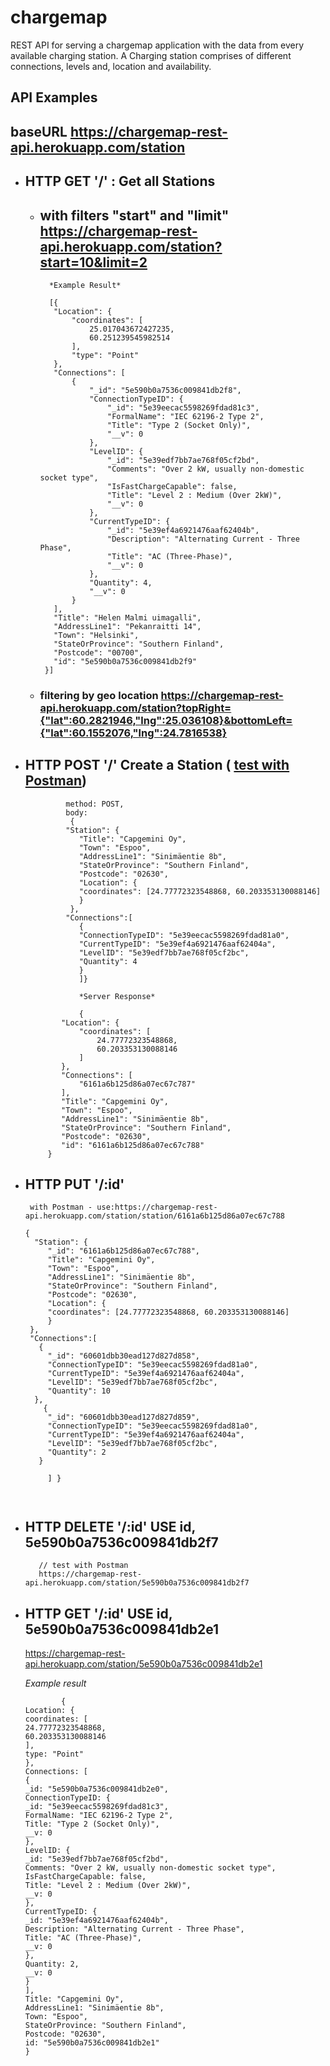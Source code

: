# chargemap

  REST API for serving a chargemap application with the data from every available charging station. A Charging station comprises of different connections, levels and, location and availability.

## API Examples
## baseURL   https://chargemap-rest-api.herokuapp.com/station

* ## HTTP GET   '/' : Get all Stations
  * ## with filters "start" and "limit"  https://chargemap-rest-api.herokuapp.com/station?start=10&limit=2
      

     ```
       *Example Result*
       
       [{
        "Location": {
            "coordinates": [
                25.017043672427235,
                60.251239545982514
            ],
            "type": "Point"
        },
        "Connections": [
            {
                "_id": "5e590b0a7536c009841db2f8",
                "ConnectionTypeID": {
                    "_id": "5e39eecac5598269fdad81c3",
                    "FormalName": "IEC 62196-2 Type 2",
                    "Title": "Type 2 (Socket Only)",
                    "__v": 0
                },
                "LevelID": {
                    "_id": "5e39edf7bb7ae768f05cf2bd",
                    "Comments": "Over 2 kW, usually non-domestic socket type",
                    "IsFastChargeCapable": false,
                    "Title": "Level 2 : Medium (Over 2kW)",
                    "__v": 0
                },
                "CurrentTypeID": {
                    "_id": "5e39ef4a6921476aaf62404b",
                    "Description": "Alternating Current - Three Phase",
                    "Title": "AC (Three-Phase)",
                    "__v": 0
                },
                "Quantity": 4,
                "__v": 0
            }
        ],
        "Title": "Helen Malmi uimagalli",
        "AddressLine1": "Pekanraitti 14",
        "Town": "Helsinki",
        "StateOrProvince": "Southern Finland",
        "Postcode": "00700",
        "id": "5e590b0a7536c009841db2f9"
      }]

  *  ### filtering by geo location   https://chargemap-rest-api.herokuapp.com/station?topRight={"lat":60.2821946,"lng":25.036108}&bottomLeft={"lat":60.1552076,"lng":24.7816538}


  
* ## HTTP POST    '/' Create a Station ( [test with Postman](https://www.postman.com/downloads/))
  
   
               method: POST,
               body: 
                {
               "Station": {
                  "Title": "Capgemini Oy",
                  "Town": "Espoo",
                  "AddressLine1": "Sinimäentie 8b",
                  "StateOrProvince": "Southern Finland",
                  "Postcode": "02630",
                  "Location": {
                  "coordinates": [24.77772323548868, 60.203353130088146]
                  }
                },
               "Connections":[
                  {
                  "ConnectionTypeID": "5e39eecac5598269fdad81a0",
                  "CurrentTypeID": "5e39ef4a6921476aaf62404a",
                  "LevelID": "5e39edf7bb7ae768f05cf2bc",
                  "Quantity": 4
                  }
                  ]} 

                  *Server Response*

                  {
              "Location": {
                  "coordinates": [
                      24.77772323548868,
                      60.203353130088146
                  ]
              },
              "Connections": [
                  "6161a6b125d86a07ec67c787"
              ],
              "Title": "Capgemini Oy",
              "Town": "Espoo",
              "AddressLine1": "Sinimäentie 8b",
              "StateOrProvince": "Southern Finland",
              "Postcode": "02630",
              "id": "6161a6b125d86a07ec67c788"
           }
        

* ## HTTP PUT      '/:id'  
       with Postman - use:https://chargemap-rest-api.herokuapp.com/station/station/6161a6b125d86a07ec67c788
   ``` 
   {
     "Station": {
        "_id": "6161a6b125d86a07ec67c788",
        "Title": "Capgemini Oy",
        "Town": "Espoo",
        "AddressLine1": "Sinimäentie 8b",
        "StateOrProvince": "Southern Finland",
        "Postcode": "02630",
        "Location": {
        "coordinates": [24.77772323548868, 60.203353130088146]
        }
    },
    "Connections":[
      {
        "_id": "60601dbb30ead127d827d858",
        "ConnectionTypeID": "5e39eecac5598269fdad81a0",
        "CurrentTypeID": "5e39ef4a6921476aaf62404a",
        "LevelID": "5e39edf7bb7ae768f05cf2bc",
        "Quantity": 10
     },
       {
        "_id": "60601dbb30ead127d827d859",
        "ConnectionTypeID": "5e39eecac5598269fdad81a0",
        "CurrentTypeID": "5e39ef4a6921476aaf62404a",
        "LevelID": "5e39edf7bb7ae768f05cf2bc",
        "Quantity": 2
      }

        ] } 


  
 * ## HTTP DELETE      '/:id'    USE id,   5e590b0a7536c009841db2f7
 
          // test with Postman
          https://chargemap-rest-api.herokuapp.com/station/5e590b0a7536c009841db2f7



  * ## HTTP GET '/:id'    USE id,   5e590b0a7536c009841db2e1
      https://chargemap-rest-api.herokuapp.com/station/5e590b0a7536c009841db2e1

      *Example result*

       
                {
        Location: {
        coordinates: [
        24.77772323548868,
        60.203353130088146
        ],
        type: "Point"
        },
        Connections: [
        {
        _id: "5e590b0a7536c009841db2e0",
        ConnectionTypeID: {
        _id: "5e39eecac5598269fdad81c3",
        FormalName: "IEC 62196-2 Type 2",
        Title: "Type 2 (Socket Only)",
        __v: 0
        },
        LevelID: {
        _id: "5e39edf7bb7ae768f05cf2bd",
        Comments: "Over 2 kW, usually non-domestic socket type",
        IsFastChargeCapable: false,
        Title: "Level 2 : Medium (Over 2kW)",
        __v: 0
        },
        CurrentTypeID: {
        _id: "5e39ef4a6921476aaf62404b",
        Description: "Alternating Current - Three Phase",
        Title: "AC (Three-Phase)",
        __v: 0
        },
        Quantity: 2,
        __v: 0
        }
        ],
        Title: "Capgemini Oy",
        AddressLine1: "Sinimäentie 8b",
        Town: "Espoo",
        StateOrProvince: "Southern Finland",
        Postcode: "02630",
        id: "5e590b0a7536c009841db2e1"
        }





